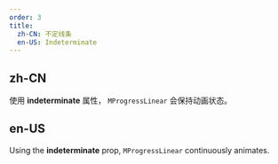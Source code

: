 ```yaml
---
order: 3
title:
  zh-CN: 不定线条
  en-US: Indeterminate
---
```


## zh-CN

使用 **indeterminate** 属性， `MProgressLinear` 会保持动画状态。

## en-US

Using the **indeterminate** prop, `MProgressLinear` continuously animates.
